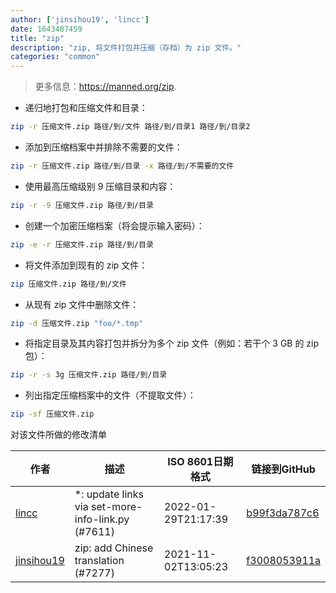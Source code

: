 ```yaml
---
author: ['jinsihou19', 'lincc']
date: 1643487459
title: "zip"
description: "zip, 将文件打包并压缩（存档）为 zip 文件。"
categories: "common"
---
```

> 更多信息：<https://manned.org/zip>.

- 递归地打包和压缩文件和目录：

```bash
zip -r 压缩文件.zip 路径/到/文件 路径/到/目录1 路径/到/目录2
```

- 添加到压缩档案中并排除不需要的文件：

```bash
zip -r 压缩文件.zip 路径/到/目录 -x 路径/到/不需要的文件
```

- 使用最高压缩级别 9 压缩目录和内容：

```bash
zip -r -9 压缩文件.zip 路径/到/目录
```

- 创建一个加密压缩档案（将会提示输入密码）：

```bash
zip -e -r 压缩文件.zip 路径/到/目录
```

- 将文件添加到现有的 zip 文件：

```bash
zip 压缩文件.zip 路径/到/文件
```

- 从现有 zip 文件中删除文件：

```bash
zip -d 压缩文件.zip "foo/*.tmp"
```

- 将指定目录及其内容打包并拆分为多个 zip 文件（例如：若干个 3 GB 的 zip 包）：

```bash
zip -r -s 3g 压缩文件.zip 路径/到/目录
```

- 列出指定压缩档案中的文件（不提取文件）：

```bash
zip -sf 压缩文件.zip
```
对该文件所做的修改清单


作者 | 描述 | ISO 8601日期格式 | 链接到GitHub
------|-----|-----|-----
[lincc](mailto:46962923+blueskyson@users.noreply.github.com) | *: update links via set-more-info-link.py (#7611) | 2022-01-29T21:17:39 | [b99f3da787c6](https://github.com/tldr-pages/tldr/commit/b99f3da787c6f43a545b9cb5ebd8265b1367fbc4)
[jinsihou19](mailto:540097546@qq.com) | zip: add Chinese translation (#7277) | 2021-11-02T13:05:23 | [f3008053911a](https://github.com/tldr-pages/tldr/commit/f3008053911ad7fa5d44483695ab5d4117864ec2)

